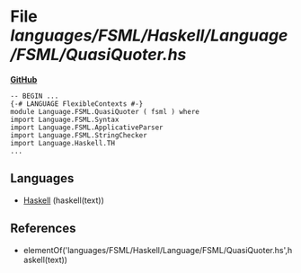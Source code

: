 # File _languages/FSML/Haskell/Language/FSML/QuasiQuoter.hs_
**[GitHub](https://github.com/softlang/yas/blob/master/languages/FSML/Haskell/Language/FSML/QuasiQuoter.hs)**
```
-- BEGIN ...
{-# LANGUAGE FlexibleContexts #-}
module Language.FSML.QuasiQuoter ( fsml ) where
import Language.FSML.Syntax
import Language.FSML.ApplicativeParser
import Language.FSML.StringChecker
import Language.Haskell.TH
...
```

## Languages
* [Haskell](../languages/Haskell.md) (haskell(text))

## References
* elementOf('languages/FSML/Haskell/Language/FSML/QuasiQuoter.hs',haskell(text))
